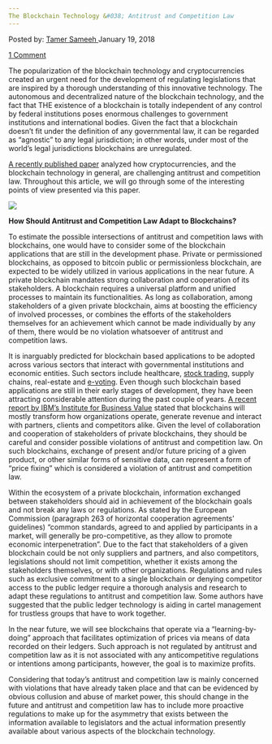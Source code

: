 ```yaml
---
The Blockchain Technology &#038; Antitrust and Competition Law
---
```

<article class="post-listing post-24484 post type-post status-publish format-standard has-post-thumbnail hentry category-deepdot-news tag-antitrust tag-blockchain tag-competition tag-law tag-technology">
<div class="post-inner">
<p class="post-meta">
<span>Posted by: <a href="https://www.deepdotweb.com/author/tamersameeh/" title="">Tamer Sameeh </a></span>
<span>January 19, 2018</span>

<span><a href="https://www.deepdotweb.com/2018/01/19/blockchain-technology-antitrust-competition-law/#comments">1 Comment</a></span>
</p>
<div class="clear"></div>
<div class="entry">
<p>The popularization of the blockchain technology and cryptocurrencies created an urgent need for the development of regulating legislations that are inspired by a thorough understanding of this innovative technology. The autonomous and decentralized nature of the blockchain technology, and the fact that THE existence of a blockchain is totally independent of any control by federal institutions poses enormous challenges to government institutions and international bodies. Given the fact that a blockchain doesn&#8217;t fit under the definition of any governmental law, it can be regarded as &#8220;agnostic&#8221; to any legal jurisdiction; in other words, under most of the world&#8217;s legal jurisdictions blockchains are unregulated.</p>
<p><a href="https://papers.ssrn.com/sol3/papers.cfm?abstract_id=3081914">A recently published paper</a> analyzed how cryptocurrencies, and the blockchain technology in general, are challenging antitrust and competition law. Throughout this article, we will go through some of the interesting points of view presented via this paper.</p>
<p><img class="wp-image-24488 aligncenter" src="https://www.deepdotweb.com/wp-content/uploads/2018/01/word-image-34.jpeg" srcset="https://www.deepdotweb.com/wp-content/uploads/2018/01/word-image-34.jpeg 570w, https://www.deepdotweb.com/wp-content/uploads/2018/01/word-image-34-300x168.jpeg 300w" sizes="(max-width: 570px) 100vw, 570px" /></p>
<p><strong>How Should Antitrust and Competition Law Adapt to Blockchains?</strong></p>
<p>To estimate the possible intersections of antitrust and competition laws with blockchains, one would have to consider some of the blockchain applications that are still in the development phase. Private or permissioned blockchains, as opposed to bitcoin public or permissionless blockchain, are expected to be widely utilized in various applications in the near future. A private blockchain mandates strong collaboration and cooperation of its stakeholders. A blockchain requires a universal platform and unified processes to maintain its functionalities. As long as collaboration, among stakeholders of a given private blockchain, aims at boosting the efficiency of involved processes, or combines the efforts of the stakeholders themselves for an achievement which cannot be made individually by any of them, there would be no violation whatsoever of antitrust and competition laws.</p>
<p>It is inarguably predicted for blockchain based applications to be adopted across various sectors that interact with governmental institutions and economic entities. Such sectors include healthcare, <a href="https://www.deepdotweb.com/2017/02/28/melon-protocol-protocol-managing-digital-assets-using-ethereums-blockchain/">stock trading</a>, supply chains, real-estate and <a href="https://www.deepdotweb.com/2017/01/11/blockchain-voting-future-democracy/">e-voting</a>. Even though such blockchain based applications are still in their early stages of development, they have been attracting considerable attention during the past couple of years. <a href="https://www-01.ibm.com/common/ssi/cgi-bin/ssialias?htmlfid=GBE03835USEN">A recent report by IBM&#8217;s Institute for Business Value</a> stated that blockchains will mostly transform how organizations operate, generate revenue and interact with partners, clients and competitors alike. Given the level of collaboration and cooperation of stakeholders of private blockchains, they should be careful and consider possible violations of antitrust and competition law. On such blockchains, exchange of present and/or future pricing of a given product, or other similar forms of sensitive data, can represent a form of &#8220;price fixing&#8221; which is considered a violation of antitrust and competition law.</p>
<p>Within the ecosystem of a private blockchain, information exchanged between stakeholders should aid in achievement of the blockchain goals and not break any laws or regulations. As stated by the European Commission (paragraph 263 of horizontal cooperation agreements&#8217; guidelines) &#8220;common standards, agreed to and applied by participants in a market, will generally be pro-competitive, as they allow to promote economic interpenetration”. Due to the fact that stakeholders of a given blockchain could be not only suppliers and partners, and also competitors, legislations should not limit competition, whether it exists among the stakeholders themselves, or with other organizations. Regulations and rules such as exclusive commitment to a single blockchain or denying competitor access to the public ledger require a thorough analysis and research to adapt these regulations to antitrust and competition law. Some authors have suggested that the public ledger technology is aiding in cartel management for trustless groups that have to work together.</p>
<p>In the near future, we will see blockchains that operate via a &#8220;learning-by-doing&#8221; approach that facilitates optimization of prices via means of data recorded on their ledgers. Such approach is not regulated by antitrust and competition law as it is not associated with any anticompetitive regulations or intentions among participants, however, the goal is to maximize profits.</p>
<p>Considering that today&#8217;s antitrust and competition law is mainly concerned with violations that have already taken place and that can be evidenced by obvious collusion and abuse of market power, this should change in the future and antitrust and competition law has to include more proactive regulations to make up for the asymmetry that exists between the information available to legislators and the actual information presently available about various aspects of the blockchain technology.</p>
</div>
<span style="display:none"><a href="https://www.deepdotweb.com/tag/antitrust/" rel="tag">antitrust</a> <a href="https://www.deepdotweb.com/tag/blockchain/" rel="tag">blockchain</a> <a href="https://www.deepdotweb.com/tag/competition/" rel="tag">competition</a> <a href="https://www.deepdotweb.com/tag/law/" rel="tag">law</a> <a href="https://www.deepdotweb.com/tag/technology/" rel="tag">technology</a></span> <span style="display:none" class="updated">2018-01-19</span>
<div style="display:none" class="vcard author" itemprop="author" itemscope itemtype="http://schema.org/Person"><strong class="fn" itemprop="name"><a href="https://www.deepdotweb.com/author/tamersameeh/" title="Posts by Tamer Sameeh" rel="author">Tamer Sameeh</a></strong></div>
</div>
</article>


